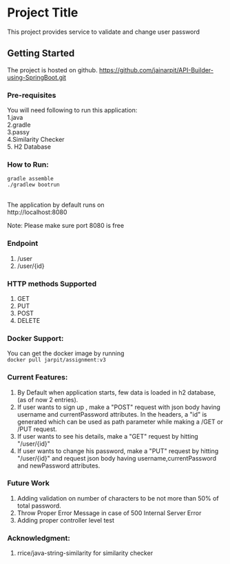 # Project Title
This project provides service to validate and change user password

## Getting Started
The project is hosted on github.
https://github.com/jainarpit/API-Builder-using-SpringBoot.git

### Pre-requisites
You will need following to run this application: 
<br>1.java
<br>2.gradle
<br>3.passy
<br>4.Similarity Checker
<br>5. H2 Database

### How to Run:
```gradle assemble``` <br>
```./gradlew bootrun```

<br> The application by default runs on <br>
http://localhost:8080

Note: Please make sure port 8080 is free

### Endpoint
1. /user
2. /user/{id}

### HTTP methods Supported
1. GET
2. PUT
3. POST
4. DELETE

### Docker Support:
You can get the docker image by running <br>
``docker pull jarpit/assignment:v3``

### Current Features:
1. By Default when application starts, few data is loaded in h2 database, (as of now 2 entries).<br>
2. If user wants to sign up , make a "POST" request with json body having username and currentPassword attributes. In the headers, a "id" is generated which can be used as path parameter while making a /GET or /PUT request. <br>
3. If user wants to see his details, make a "GET" request by hitting "/user/{id}" <br> 
4. If user wants to change his password, make a "PUT" request by hitting "/user/{id}" and request json body having username,currentPassword and newPassword attributes. <br> 

### Future Work
1. Adding validation on number of characters to be not more than 50% of total password.
2. Throw Proper Error Message in case of 500 Internal Server Error
3. Adding proper controller level test

### Acknowledgment:
1. rrice/java-string-similarity for similarity checker

